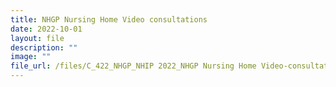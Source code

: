 ```yaml
---
title: NHGP Nursing Home Video consultations
date: 2022-10-01
layout: file
description: ""
image: ""
file_url: /files/C_422_NHGP_NHIP 2022_NHGP Nursing Home Video-consultations.pdf
---
```

